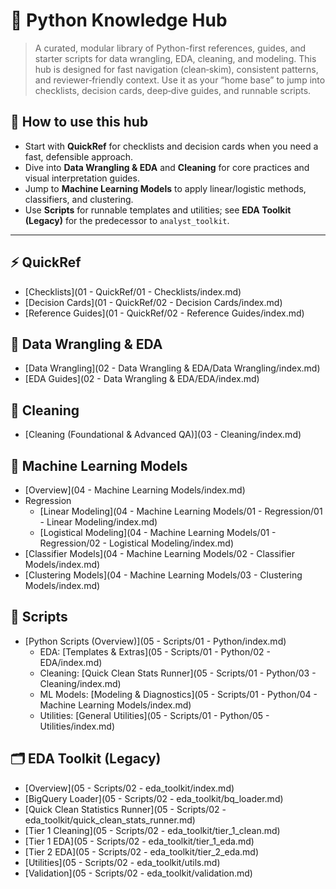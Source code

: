 # 🐍 Python Knowledge Hub

> A curated, modular library of Python-first references, guides, and starter scripts for data wrangling, EDA, cleaning, and modeling. This hub is designed for fast navigation (clean‑skim), consistent patterns, and reviewer‑friendly context. Use it as your “home base” to jump into checklists, decision cards, deep‑dive guides, and runnable scripts.

## 📌 How to use this hub
- Start with **QuickRef** for checklists and decision cards when you need a fast, defensible approach.
- Dive into **Data Wrangling & EDA** and **Cleaning** for core practices and visual interpretation guides.
- Jump to **Machine Learning Models** to apply linear/logistic methods, classifiers, and clustering.
- Use **Scripts** for runnable templates and utilities; see **EDA Toolkit (Legacy)** for the predecessor to `analyst_toolkit`.

---

## ⚡ QuickRef
- [Checklists](01 - QuickRef/01 - Checklists/index.md)
- [Decision Cards](01 - QuickRef/02 - Decision Cards/index.md)
- [Reference Guides](01 - QuickRef/02 - Reference Guides/index.md)

## 🧭 Data Wrangling & EDA
- [Data Wrangling](02 - Data Wrangling & EDA/Data Wrangling/index.md)
- [EDA Guides](02 - Data Wrangling & EDA/EDA/index.md)

## 🧼 Cleaning
- [Cleaning (Foundational & Advanced QA)](03 - Cleaning/index.md)

## 🤖 Machine Learning Models
- [Overview](04 - Machine Learning Models/index.md)
- Regression
  - [Linear Modeling](04 - Machine Learning Models/01 - Regression/01 - Linear Modeling/index.md)
  - [Logistical Modeling](04 - Machine Learning Models/01 - Regression/02 - Logistical Modeling/index.md)
- [Classifier Models](04 - Machine Learning Models/02 - Classifier Models/index.md)
- [Clustering Models](04 - Machine Learning Models/03 - Clustering Models/index.md)

## 🧪 Scripts
- [Python Scripts (Overview)](05 - Scripts/01 - Python/index.md)
  - EDA: [Templates & Extras](05 - Scripts/01 - Python/02 - EDA/index.md)
  - Cleaning: [Quick Clean Stats Runner](05 - Scripts/01 - Python/03 - Cleaning/index.md)
  - ML Models: [Modeling & Diagnostics](05 - Scripts/01 - Python/04 - Machine Learning Models/index.md)
  - Utilities: [General Utilities](05 - Scripts/01 - Python/05 - Utilities/index.md)

## 🗂️ EDA Toolkit (Legacy)
- [Overview](05 - Scripts/02 - eda_toolkit/index.md)
- [BigQuery Loader](05 - Scripts/02 - eda_toolkit/bq_loader.md)
- [Quick Clean Statistics Runner](05 - Scripts/02 - eda_toolkit/quick_clean_stats_runner.md)
- [Tier 1 Cleaning](05 - Scripts/02 - eda_toolkit/tier_1_clean.md)
- [Tier 1 EDA](05 - Scripts/02 - eda_toolkit/tier_1_eda.md)
- [Tier 2 EDA](05 - Scripts/02 - eda_toolkit/tier_2_eda.md)
- [Utilities](05 - Scripts/02 - eda_toolkit/utils.md)
- [Validation](05 - Scripts/02 - eda_toolkit/validation.md)
